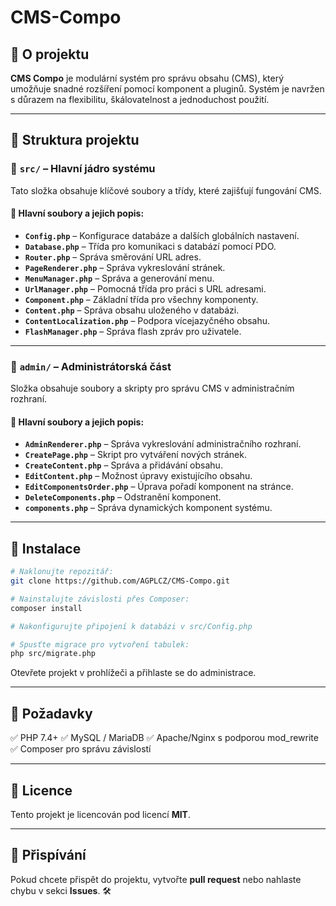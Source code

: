# CMS-Compo

## 📌 O projektu
**CMS Compo** je modulární systém pro správu obsahu (CMS), který umožňuje snadné rozšíření pomocí komponent a pluginů. Systém je navržen s důrazem na flexibilitu, škálovatelnost a jednoduchost použití.

---

## 📂 Struktura projektu

### 📁 `src/` – Hlavní jádro systému
Tato složka obsahuje klíčové soubory a třídy, které zajišťují fungování CMS.

#### 📌 Hlavní soubory a jejich popis:
- **`Config.php`** – Konfigurace databáze a dalších globálních nastavení.
- **`Database.php`** – Třída pro komunikaci s databází pomocí PDO.
- **`Router.php`** – Správa směrování URL adres.
- **`PageRenderer.php`** – Správa vykreslování stránek.
- **`MenuManager.php`** – Správa a generování menu.
- **`UrlManager.php`** – Pomocná třída pro práci s URL adresami.
- **`Component.php`** – Základní třída pro všechny komponenty.
- **`Content.php`** – Správa obsahu uloženého v databázi.
- **`ContentLocalization.php`** – Podpora vícejazyčného obsahu.
- **`FlashManager.php`** – Správa flash zpráv pro uživatele.

---

### 📁 `admin/` – Administrátorská část
Složka obsahuje soubory a skripty pro správu CMS v administračním rozhraní.

#### 📌 Hlavní soubory a jejich popis:
- **`AdminRenderer.php`** – Správa vykreslování administračního rozhraní.
- **`CreatePage.php`** – Skript pro vytváření nových stránek.
- **`CreateContent.php`** – Správa a přidávání obsahu.
- **`EditContent.php`** – Možnost úpravy existujícího obsahu.
- **`EditComponentsOrder.php`** – Úprava pořadí komponent na stránce.
- **`DeleteComponents.php`** – Odstranění komponent.
- **`components.php`** – Správa dynamických komponent systému.

---

## 🚀 Instalace
```sh
# Naklonujte repozitář:
git clone https://github.com/AGPLCZ/CMS-Compo.git

# Nainstalujte závislosti přes Composer:
composer install

# Nakonfigurujte připojení k databázi v src/Config.php

# Spusťte migrace pro vytvoření tabulek:
php src/migrate.php
```

Otevřete projekt v prohlížeči a přihlaste se do administrace.

---

## 🔧 Požadavky
✅ PHP 7.4+
✅ MySQL / MariaDB
✅ Apache/Nginx s podporou mod_rewrite
✅ Composer pro správu závislostí

---

## 📜 Licence
Tento projekt je licencován pod licencí **MIT**.

---

## 🤝 Přispívání
Pokud chcete přispět do projektu, vytvořte **pull request** nebo nahlaste chybu v sekci **Issues**. 🛠️

